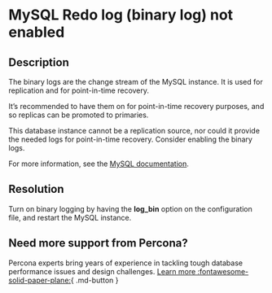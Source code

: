 # MySQL Redo log (binary log) not enabled

## Description

The binary logs are the change stream of the MySQL instance. It is used for replication and for point-in-time recovery.

It’s recommended to have them on for point-in-time recovery purposes, and so replicas can be promoted to primaries.

This database instance cannot be a replication source, nor could it provide the needed logs for point-in-time recovery. Consider enabling the binary logs.

For more information, see the [MySQL documentation](https://dev.mysql.com/doc/refman/8.0/en/binary-log.html).

## Resolution

Turn on binary logging by having the **log_bin** option on the configuration file, and restart the MySQL instance.

## Need more support from Percona?

Percona experts bring years of experience in tackling tough database performance issues and design challenges.
[Learn more :fontawesome-solid-paper-plane:](https://per.co.na/subscribe){ .md-button }
